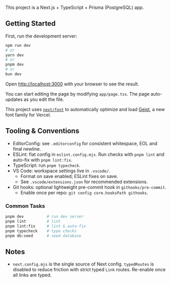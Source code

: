 This project is a Next.js + TypeScript + Prisma (PostgreSQL) app.

## Getting Started

First, run the development server:

```bash
npm run dev
# or
yarn dev
# or
pnpm dev
# or
bun dev
```

Open [http://localhost:3000](http://localhost:3000) with your browser to see the result.

You can start editing the page by modifying `app/page.tsx`. The page auto-updates as you edit the file.

This project uses [`next/font`](https://nextjs.org/docs/app/building-your-application/optimizing/fonts) to automatically optimize and load [Geist](https://vercel.com/font), a new font family for Vercel.

## Tooling & Conventions

- EditorConfig: see `.editorconfig` for consistent whitespace, EOL and final newline.
- ESLint: flat config in `eslint.config.mjs`. Run checks with `pnpm lint` and auto-fix with `pnpm lint:fix`.
- TypeScript: run `pnpm typecheck`.
- VS Code: workspace settings live in `.vscode/`.
  - Format on save enabled; ESLint fixes on save.
  - See `.vscode/extensions.json` for recommended extensions.
- Git hooks: optional lightweight pre-commit hook in `githooks/pre-commit`.
  - Enable once per repo: `git config core.hooksPath githooks`.

### Common Tasks

```bash
pnpm dev          # run dev server
pnpm lint         # lint
pnpm lint:fix     # lint & auto-fix
pnpm typecheck    # type checks
pnpm db:seed      # seed database
```

## Notes

- `next.config.mjs` is the single source of Next config. `typedRoutes` is disabled to reduce friction with strict typed `Link` routes. Re-enable once all links are typed.
